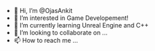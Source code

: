 - 👋 Hi, I’m @OjasAnkit
- 👀 I’m interested in Game Developement!
- 🌱 I’m currently learning Unreal Engine and C++
- 💞️ I’m looking to collaborate on ...
- 📫 How to reach me ...

<!---
OjasAnkit/OjasAnkit is a ✨ special ✨ repository because its `README.md` (this file) appears on your GitHub profile.
You can click the Preview link to take a look at your changes.
--->
